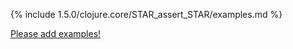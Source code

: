 {% include 1.5.0/clojure.core/STAR_assert_STAR/examples.md %}

[Please add examples!](https://github.com/arrdem/grimoire/edit/master/_includes/1.6.0/clojure.core/STAR_assert_STAR/examples.md)
